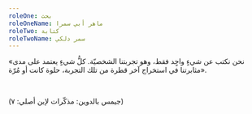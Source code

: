 ```yaml
---
roleOne: بحث
roleOneName: ماهر أبي سمرا
roleTwo: كتابة
roleTwoName: سمر دلكي
---
```


«نحن نكتب عن شيءٍ واحٍد فقط، وهو تجربتنا الشخصيّة. كلُّ شيءٍ يعتمد على مدى مثابرتنا في استخراج آخر قطرة من تلك التجربة، حلوة كانت أو مُرّة».

<br>

(جيمس بالدوين: مذكّرات لإبن أصلي: ٧)
